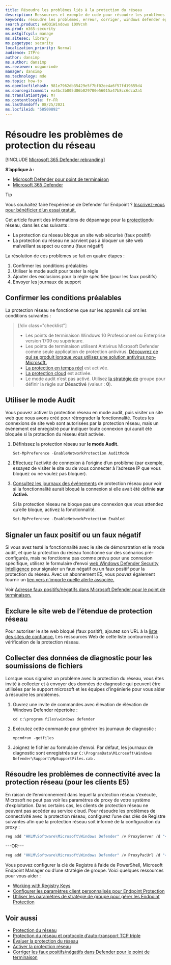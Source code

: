 ```yaml
---
title: Résoudre les problèmes liés à la protection du réseau
description: Ressources et exemple de code pour résoudre les problèmes avec la protection réseau dans Microsoft Defender for Endpoint.
keywords: résoudre les problèmes, erreur, corriger, windows defender eg, asr, rules, hips, troubleshoot, audit, exclusion, false positive, broken, blocking, Microsoft Defender for Endpoint
search.product: eADQiWindows 10XVcnh
ms.prod: m365-security
ms.mktglfcycl: manage
ms.sitesec: library
ms.pagetype: security
localization_priority: Normal
audience: ITPro
author: dansimp
ms.author: dansimp
ms.reviewer: oogunrinde
manager: dansimp
ms.technology: mde
ms.topic: how-to
ms.openlocfilehash: 981e7962db35429e5f7bf02ee4a6f57fd19655d4
ms.sourcegitcommit: ea4bc3b005d86b029700e56015a47b8cc6dca2a1
ms.translationtype: MT
ms.contentlocale: fr-FR
ms.lasthandoff: 08/25/2021
ms.locfileid: "58509892"
---
```

# <a name="troubleshoot-network-protection"></a>Résoudre les problèmes de protection du réseau

[!INCLUDE [Microsoft 365 Defender rebranding](../../includes/microsoft-defender.md)]

**S’applique à :**
- [Microsoft Defender pour point de terminaison](https://go.microsoft.com/fwlink/p/?linkid=2154037)
- [Microsoft 365 Defender](https://go.microsoft.com/fwlink/?linkid=2118804)

> [!TIP]
> Vous souhaitez faire l’expérience de Defender for Endpoint ? [Inscrivez-vous pour bénéficier d’un essai gratuit.](https://signup.microsoft.com/create-account/signup?products=7f379fee-c4f9-4278-b0a1-e4c8c2fcdf7e&ru=https://aka.ms/MDEp2OpenTrial?ocid=docs-wdatp-pullalerts-abovefoldlink)

Cet article fournit des informations de dépannage pour la [protection](network-protection.md)du réseau, dans les cas suivants :

- La protection du réseau bloque un site web sécurisé (faux positif)
- La protection du réseau ne parvient pas à bloquer un site web malveillant suspect ou connu (faux négatif)

La résolution de ces problèmes se fait en quatre étapes :

1. Confirmer les conditions préalables
2. Utiliser le mode audit pour tester la règle
3. Ajouter des exclusions pour la règle spécifiée (pour les faux positifs)
4. Envoyer les journaux de support

## <a name="confirm-prerequisites"></a>Confirmer les conditions préalables

La protection réseau ne fonctionne que sur les appareils qui ont les conditions suivantes :

> [!div class="checklist"]
>
> - Les points de terminaison Windows 10 Professionnel ou Enterprise version 1709 ou supérieure.
> - Les points de terminaison utilisent Antivirus Microsoft Defender comme seule application de protection antivirus. [Découvrez ce qui se produit lorsque vous utilisez une solution antivirus non-Microsoft.](/windows/security/threat-protection/microsoft-defender-antivirus/microsoft-defender-antivirus-compatibility)
> - [La protection en temps réel](/windows/security/threat-protection/microsoft-defender-antivirus/configure-real-time-protection-microsoft-defender-antivirus) est activée.
> - [La protection cloud](/windows/security/threat-protection/microsoft-defender-antivirus/enable-cloud-protection-microsoft-defender-antivirus) est activée.
> - Le mode audit n’est pas activé. Utilisez [la stratégie de](enable-network-protection.md#group-policy) groupe pour définir la règle sur **Désactivé** (valeur : **0**).

## <a name="use-audit-mode"></a>Utiliser le mode Audit

Vous pouvez activer la protection réseau en mode audit, puis visiter un site web que nous avons créé pour rétrograder la fonctionnalité. Toutes les connexions de site web sont autorisées par la protection réseau, mais un événement est enregistré pour indiquer toute connexion qui aurait été bloquée si la protection du réseau était activée.

1. Définissez la protection réseau sur **le mode Audit.**

   ```PowerShell
   Set-MpPreference -EnableNetworkProtection AuditMode
   ```

2. Effectuez l’activité de connexion à l’origine d’un problème (par exemple, essayez de visiter le site ou de vous connecter à l’adresse IP que vous bloquez ou ne voulez pas bloquer).

3. [Consultez les journaux des événements](network-protection.md#review-network-protection-events-in-windows-event-viewer) de protection réseau pour voir si la fonctionnalité aurait bloqué la connexion si elle avait été définie **sur Activé.**

   Si la protection réseau ne bloque pas une connexion que vous attendez qu’elle bloque, activez la fonctionnalité.

   ```PowerShell
   Set-MpPreference -EnableNetworkProtection Enabled
   ```

## <a name="report-a-false-positive-or-false-negative"></a>Signaler un faux positif ou un faux négatif

Si vous avez testé la fonctionnalité avec le site de démonstration et le mode audit, et que la protection du réseau fonctionne sur des scénarios pré-configurés, mais ne fonctionne pas comme prévu pour une connexion spécifique, utilisez le formulaire d’envoi [web Windows Defender Security Intelligence](https://www.microsoft.com/wdsi/filesubmission) pour signaler un faux négatif ou un faux positif pour la protection du réseau. Avec un abonnement E5, vous pouvez également fournir un [lien vers n’importe quelle alerte associée.](alerts-queue.md)

Voir [Adresse faux positifs/négatifs dans Microsoft Defender pour le point de terminaison.](defender-endpoint-false-positives-negatives.md)

## <a name="exclude-website-from-network-protection-scope"></a>Exclure le site web de l’étendue de protection réseau

Pour autoriser le site web bloqué (faux positif), ajoutez son URL à la [liste des sites de confiance.](https://blogs.msdn.microsoft.com/asiatech/2014/08/19/how-to-add-web-sites-to-trusted-sites-via-gpo-from-dc-installed-ie10-or-higher-ie-version/) Les ressources Web de cette liste contournent la vérification de la protection réseau.

## <a name="collect-diagnostic-data-for-file-submissions"></a>Collecter des données de diagnostic pour les soumissions de fichiers

Lorsque vous signalez un problème avec la protection du réseau, vous êtes invité à collecter et à envoyer des données de diagnostic qui peuvent être utilisées par le support microsoft et les équipes d’ingénierie pour vous aider à résoudre les problèmes.

1. Ouvrez une invite de commandes avec élévation de élévation de Windows Defender répertoire :

   ```console
   cd c:\program files\windows defender
   ```

2. Exécutez cette commande pour générer les journaux de diagnostic :

   ```console
   mpcmdrun -getfiles
   ```

3. Joignez le fichier au formulaire d’envoi. Par défaut, les journaux de diagnostic sont enregistrés sur `C:\ProgramData\Microsoft\Windows Defender\Support\MpSupportFiles.cab` .

## <a name="resolve-connectivity-issues-with-network-protection-for-e5-customers"></a>Résoudre les problèmes de connectivité avec la protection réseau (pour les clients E5)

En raison de l’environnement dans lequel la protection réseau s’exécute, Microsoft ne peut pas voir les paramètres de proxy de votre système d’exploitation. Dans certains cas, les clients de protection réseau ne peuvent pas accéder au service cloud. Pour résoudre les problèmes de connectivité avec la protection réseau, configurez l’une des clés de Registre suivantes afin que la protection réseau soit informé de la configuration du proxy :

```powershell
reg add "HKLM\Software\Microsoft\Windows Defender" /v ProxyServer /d "<proxy IP address: Port>" /f
```

---OR---

```powershell
reg add "HKLM\Software\Microsoft\Windows Defender" /v ProxyPacUrl /d "<Proxy PAC url>" /f
```

Vous pouvez configurer la clé de Registre à l’aide de PowerShell, Microsoft Endpoint Manager ou d’une stratégie de groupe. Voici quelques ressources pour vous aider :

- [Working with Registry Keys](/powershell/scripting/samples/working-with-registry-keys)
- [Configurer les paramètres client personnalisés pour Endpoint Protection](/mem/configmgr/protect/deploy-use/endpoint-protection-configure-client)
- [Utiliser les paramètres de stratégie de groupe pour gérer les Endpoint Protection](/mem/configmgr/protect/deploy-use/endpoint-protection-group-policies)

## <a name="see-also"></a>Voir aussi

- [Protection du réseau](network-protection.md)
- [Protection du réseau et protocole d’auto-transport TCP triple](network-protection.md#network-protection-and-the-tcp-three-way-handshake)
- [Évaluer la protection du réseau](evaluate-network-protection.md)
- [Activer la protection réseau](enable-network-protection.md)
- [Corriger les faux positifs/négatifs dans Defender pour le point de terminaison](defender-endpoint-false-positives-negatives.md)
